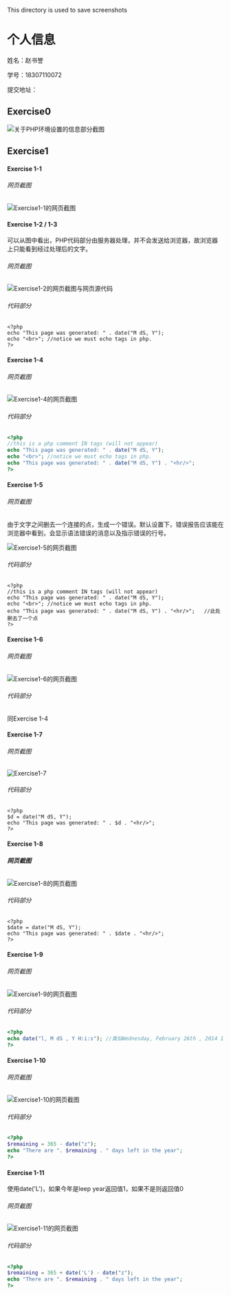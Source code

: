 This directory is used to save screenshots

# 个人信息

姓名：赵书誉

学号：18307110072

提交地址：



## Exercise0

![关于PHP环境设置的信息部分截图](Exercise0.png)

## Exercise1

#### Exercise 1-1

###### 网页截图

![Exercise1-1的网页截图](Exercise1-1.png)



#### Exercise 1-2 / 1-3

可以从图中看出，PHP代码部分由服务器处理，并不会发送给浏览器，故浏览器上只能看到经过处理后的文字。

###### 网页截图

![Exercise1-2的网页截图与网页源代码](Exercise1-2.png)

###### 代码部分

```
<?php
echo "This page was generated: " . date("M dS, Y");
echo "<br>"; //notice we must echo tags in php.
?>
```



#### Exercise 1-4

###### 网页截图

![Exercise1-4的网页截图](Exercise1-4.png)

###### 代码部分

```php
<?php
//this is a php comment IN tags (will not appear)
echo "This page was generated: " . date("M dS, Y");
echo "<br>"; //notice we must echo tags in php.
echo "This page was generated: " . date("M dS, Y") . "<hr/>";
?>
```



#### Exercise 1-5

###### 网页截图

由于文字之间删去一个连接的点，生成一个错误。默认设置下，错误报告应该能在浏览器中看到，会显示语法错误的消息以及指示错误的行号。

![Exercise1-5的网页截图](Exercise1-5.png)

###### 代码部分

```
<?php
//this is a php comment IN tags (will not appear)
echo "This page was generated: " . date("M dS, Y");
echo "<br>"; //notice we must echo tags in php.
echo "This page was generated: " . date("M dS, Y") . "<hr/>";	//此处删去了一个点
?>
```



#### Exercise 1-6

###### 网页截图

![Exercise1-6的网页截图](Exercise1-6.png)

###### 代码部分

同Exercise 1-4



#### Exercise 1-7

###### 网页截图

![Exercise1-7](Exercise1-7.png)

###### 代码部分

```
<?php
$d = date("M dS, Y");
echo "This page was generated: " . $d . "<hr/>";
?>
```



#### Exercise 1-8

###### **网页截图**

![Exercise1-8的网页截图](Exercise1-8.png)

###### 代码部分

```
<?php
$date = date("M dS, Y");
echo "This page was generated: " . $date . "<hr/>";
?>
```



#### Exercise 1-9

###### 网页截图

![Exercise1-9的网页截图](Exercise1-9.png)

###### 代码部分

```PHP
<?php
echo date("l, M dS , Y H:i:s"); //类似Wednesday, February 26th , 2014 15:43:22形式的输出
?>
```



#### Exercise 1-10

###### 网页截图

![Exercise1-10的网页截图](Exercise1-10.png)

###### 代码部分

```php
<?php
$remaining = 365 - date("z");
echo "There are ". $remaining . " days left in the year";
?>
```



#### Exercise 1-11

使用date('L')，如果今年是leep year返回值1，如果不是则返回值0

###### 网页截图

![Exercise1-11的网页截图](Exercise1-11.png)

###### 代码部分

```php
<?php
$remaining = 365 + date('L') - date("z");
echo "There are ". $remaining . " days left in the year";
?>
```